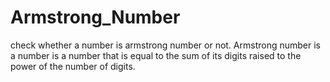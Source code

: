 # Armstrong_Number
check whether a number is armstrong number or not. Armstrong number is a  number is a number that is equal to the sum of its digits raised to the power of the number of digits.
